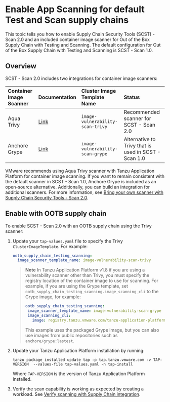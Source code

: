 # Enable App Scanning for default Test and Scan supply chains

This topic tells you how to enable Supply Chain Security Tools (SCST) - Scan 2.0
and an included container image scanner for Out of the Box Supply Chain with Testing and Scanning.
The default configuration for Out of the Box Supply Chain with Testing and Scanning is SCST - Scan 1.0.

## <a id="overview"></a> Overview

SCST - Scan 2.0 includes two integrations for container image scanners:

| Container Image Scanner | Documentation | Cluster Image Template Name |  Status |
|:--- |:--- |:--- |:--- |
| Aqua Trivy | [Link](https://aquasecurity.github.io/trivy) | `image-vulnerability-scan-trivy` | Recommended scanner for SCST - Scan 2.0 |
| Anchore Grype | [Link](https://github.com/anchore/grype) | `image-vulnerability-scan-grype` | Alternative to Trivy that is used in SCST - Scan 1.0 |

VMware recommends using Aqua Trivy scanner with Tanzu Application Platform for
container image scanning. If you want to remain consistent with the default scanner
in SCST - Scan 1.0, Anchore Grype is included as an open-source
alternative.  Additionally, you can build an integration for additional
scanners. For more information, see  [Bring your own scanner with Supply Chain Security Tools - Scan 2.0](./bring-your-own-scanner.hbs.md).

## <a id="enable-supply-chain"></a> Enable with OOTB supply chain

To enable SCST - Scan 2.0 with an OOTB supply chain using the Trivy scanner:

1. Update your `tap-values.yaml` file to specify the Trivy `ClusterImageTemplate`. For example:

    ```yaml
    ootb_supply_chain_testing_scanning:
      image_scanner_template_name: image-vulnerability-scan-trivy
    ```

    >**Note** In Tanzu Application Platform v1.8 if you are using a vulnerability scanner other than Trivy,
    >you must specify the registry location of the container image to use for scanning. For example,
    >if you are using the Grype template, set `ootb_supply_chain_testing_scanning.image_scanning_cli`
    >to the Grype image, for example:
    >
    >```yaml
    >ootb_supply_chain_testing_scanning:
    >  image_scanner_template_name: image-vulnerability-scan-grype
    >  image_scanning_cli:
    >    image: registry.tanzu.vmware.com/tanzu-application-platform/tap-packages@sha256:feb1cdbd5c918aae7a89bdb2aa39d486bf6ffc81000764b522842e5934578497
    >```
    > 
    >This example uses the packaged Grype image, but you can also use images from public repositories such as `anchore/grype:lastest`.

1. Update your Tanzu Application Platform installation by running:

    ```console
    tanzu package installed update tap -p tap.tanzu.vmware.com -v TAP-VERSION  --values-file tap-values.yaml -n tap-install
    ```

    Where `TAP-VERSION` is the version of Tanzu Application Platform installed.

1. Verify the scan capability is working as expected by creating a workload. See [Verify scanning with Supply Chain integration](./verify-app-scanning-supply-chain.hbs.md).
